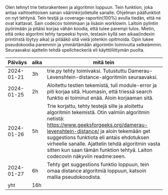 Olen tehnyt trie tietorakenteen ja algoritmin loppuun. Tein funktion, joka antaa vaihtoehtoisen sanan väärinkirjoitetulle sanalle. Ohjelman pääfunktiot on nyt tehtynä. Tein testjä ja coverage-raportin(100%) avulla tiedän, että ne ovat kattavat. Sain codecov toimimaan ja lisäsin worklowin. Laitoin pylintin pyörimään ja pitäisi korjaa vähän koodia, että tulee parempi tulos. Mietin, että onko algoritmi tehty tarpeeksi hyvin, testasin kyllä sen aikaa(indexin printinstä löytyy aika) ja pitääkö sitä vielä jotenkin opitmoida. Opin lukee pseudokoodia paremmin ja ymmärtämään algorimtin toimivutta selkeämmin. Seuraavaksi ajattelin tehdä spellcheckeriä eli käyttöliittymän puolta. 

Päiväys       | aika | mitä tein |
-----------|------|--------|
2024-01-21 | 3h | trie.py tehty toimivaksi. Tutustuttu Damerau-Levenshtein-distance-algoritmiin seuraavaksi. |
2024-01-25 | 2h | Aloitettu testien tekemistä, tuli module-error ja piti korjaa sitä. Huomasin, että triessä search funktio ei toiminut enää. Aloin korjaaman sitä. |
2024-01-26 | 5h | Trie korjattu, tehty testejä sille ja aloitettu algoritmin tekemistä. Otin valmiin algoritmin netistä: https://www.geeksforgeeks.org/damerau-levenshtein-distance/ ja aloin tekemään get suggestions funktiota eli antais ehdotuksen virheelle sanalle. Ajattelin tehdä algoritmin vasta sitten kun saan tämän funktion tehtyä. Laiton codecovin näkyviin readme:seen. |
2024-01-27 | 6h | Tehty get suggestions funktio loppuun, tein omaa distance algoritmiä loppuun, katsoin mallia pseudokoodista. |
yht | 16h
